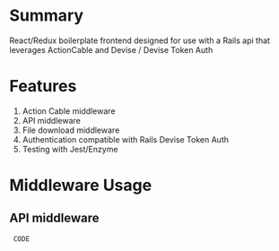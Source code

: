 # Summary 
React/Redux boilerplate frontend designed for use with a Rails api that leverages ActionCable and Devise / Devise Token Auth

# Features
1. Action Cable middleware
2. API middleware
3. File download middleware
4. Authentication compatible with Rails Devise Token Auth
5. Testing with Jest/Enzyme

# Middleware Usage

## API middleware

` CODE`
